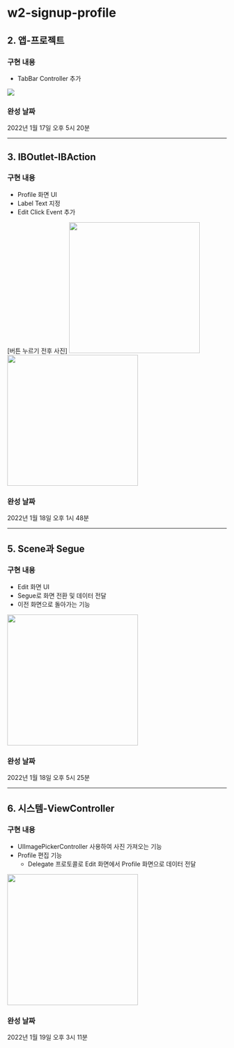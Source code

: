 # w2-signup-profile

## 2. 앱-프로젝트
### 구현 내용 
- TabBar Controller 추가 

![](https://user-images.githubusercontent.com/95729473/150076711-a9c1d387-6a9a-474e-832f-97a832f90d7c.png)


### 완성 날짜
2022년 1월 17일 오후 5시 20분

---

## 3. IBOutlet-IBAction
### 구현 내용 
- Profile 화면 UI
- Label Text 지정 
- Edit Click Event 추가 

[버튼 누르기 전후 사진]
<img src="https://user-images.githubusercontent.com/95729473/150077236-e79615ea-4160-4907-a11c-5aa6261e3dce.png" width="300"/><img src="https://user-images.githubusercontent.com/95729473/150077242-90e37543-45a2-44be-89a6-cec9467c5c82.png" width="300"/>

### 완성 날짜
2022년 1월 18일 오후 1시 48분

---

## 5. Scene과 Segue
### 구현 내용 
- Edit 화면 UI
- Segue로 화면 전환 및 데이터 전달 
- 이전 화면으로 돌아가는 기능 

<img src="https://user-images.githubusercontent.com/95729473/150078311-8c801b9c-f437-41b7-97cf-78ed113becc3.png" width="300"/>

### 완성 날짜
2022년 1월 18일 오후 5시 25분

---

## 6. 시스템-ViewController
### 구현 내용 
- UIImagePickerController 사용하여 사진 가져오는 기능 
- Profile 편집 기능  
    - Delegate 프로토콜로 Edit 화면에서 Profile 화면으로 데이터 전달 

<img src="https://user-images.githubusercontent.com/95729473/150080135-70678d48-2fe9-48cb-9c2c-1154eceba616.gif" width="300"/>

### 완성 날짜
2022년 1월 19일 오후 3시 11분


